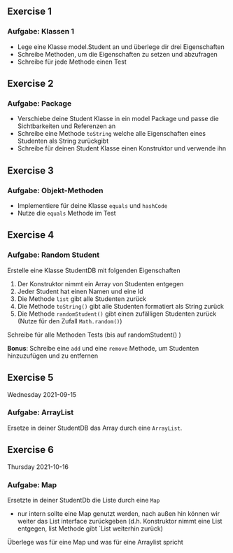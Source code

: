 ## Exercise 1
### Aufgabe: Klassen 1
- Lege eine Klasse model.Student an und überlege dir drei Eigenschaften
- Schreibe Methoden, um die Eigenschaften zu setzen und abzufragen
- Schreibe für jede Methode einen Test

## Exercise 2
### Aufgabe: Package
- Verschiebe deine Student Klasse in ein model Package und passe die Sichtbarkeiten und Referenzen an
- Schreibe eine Methode `toString` welche alle Eigenschaften eines Studenten als String zurückgibt
- Schreibe für deinen Student Klasse einen Konstruktor und verwende ihn

## Exercise 3
### Aufgabe: Objekt-Methoden
- Implementiere für deine Klasse `equals` und `hashCode`
- Nutze die `equals` Methode im Test

## Exercise 4
### Aufgabe: Random Student
Erstelle eine Klasse StudentDB mit folgenden Eigenschaften

1. Der Konstruktor nimmt ein Array von Studenten entgegen
2. Jeder Student hat einen Namen und eine Id
3. Die Methode `list` gibt alle Studenten zurück
4. Die Methode `toString()` gibt alle Studenten formatiert als String zurück
5. Die Methode `randomStudent()` gibt einen zufälligen Studenten zurück (Nutze für den Zufall `Math.random()`)

Schreibe für alle Methoden Tests (bis auf randomStudent() )

**Bonus**: Schreibe eine `add` und eine `remove` Methode, um Studenten hinzuzufügen und zu entfernen


## Exercise 5
Wednesday 2021-09-15
### Aufgabe: ArrayList
Ersetze in deiner StudentDB das Array durch eine `ArrayList`.


## Exercise 6
Thursday 2021-10-16
### Aufgabe: Map
Ersetzte in deiner StudentDb die Liste durch eine `Map`
  - nur intern sollte eine Map genutzt werden, nach außen hin können wir weiter das List interface zurückgeben (d.h. Konstruktor nimmt eine List entgegen, list Methode gibt `List<Student> weiterhin zurück)
  
Überlege was für eine Map und was für eine Arraylist spricht